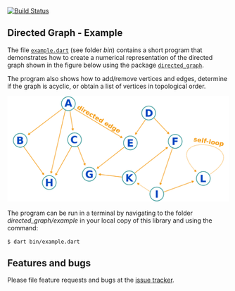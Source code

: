 

[![Build Status](https://travis-ci.com/simphotonics/directed_graph.svg?branch=master)](https://travis-ci.com/simphotonics/directed_graph)

## Directed Graph - Example
The file [`example.dart`][example.dart] (see folder *bin*) contains a short program that demonstrates how to create
a numerical representation of the directed graph shown in the figure below using the package [`directed_graph`][directed_graph].

The program also shows how to add/remove vertices and edges, determine if the graph is acyclic, or
obtain a list of vertices in topological order.

![Directed Graph Image](https://raw.githubusercontent.com/simphotonics/directed_graph/master/images/directed_graph.svg?sanitize=true)

<!-- The methods `stronglyConnectedComponents` and `shortestPath` are provided for convenience
only as they are simply calling the homonymously named functions provided by the package [`graphs`][graphs]. -->

The program can be run in a terminal by navigating to the
folder *directed_graph/example* in your local copy of this library and using the command:
```Console
$ dart bin/example.dart
```

## Features and bugs
Please file feature requests and bugs at the [issue tracker].

[issue tracker]: https://github.com/simphotonics/directed_graph/issues
[graphs]: https://pub.dev/packages/graphs
[directed_graph]: https://github.com/simphotonics/directed_graph/
[example.dart]: https://github.com/simphotonics/directed_graph/blob/master/example/bin/example.dart